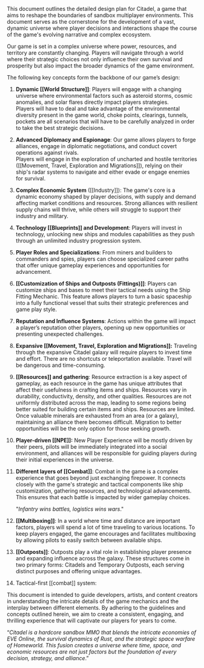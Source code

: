 This document outlines the detailed design plan for Citadel, a game that aims to reshape the boundaries of sandbox multiplayer environments. This document serves as the cornerstone for the development of a vast, dynamic universe where player decisions and interactions shape the course of the game's evolving narrative and complex ecosystem.

Our game is set in a complex universe where power, resources, and territory are constantly changing. Players will navigate through a world where their strategic choices not only influence their own survival and prosperity but also impact the broader dynamics of the game environment.

The following key concepts form the backbone of our game’s design:

1. **Dynamic [[World Structure]]**: 
    Players will engage with a changing universe where environmental factors such as asteroid storms, cosmic anomalies, and solar flares directly impact players strategies.  
	Players will have to deal and take advantage of the environmental diversity present in the game world, choke points, clearings, tunnels, pockets are all scenarios that will have to be carefully analyzed in order to take the best strategic decisions.
    
2. **Advanced Diplomacy and Espionage**: 
    Our game allows players to forge alliances, engage in diplomatic negotiations, and conduct covert operations against rivals.  
    Players will engage in the exploration of uncharted and hostile territories
    ([[Movement, Travel, Exploration and Migrations]]), relying on their ship's radar systems to navigate and either evade or engage enemies for survival.
    
3. **Complex Economic System** ([[Industry]]): 
    The game's core is a dynamic economy shaped by player decisions, with supply and demand affecting market conditions and resources. Strong alliances with resilient supply chains will thrive, while others will struggle to support their industry and military.
    
4. **Technology [[Blueprints]] and Development**: 
    Players will invest in technology, unlocking new ships and modules capabilities as they push through an unlimited industry progression system.
    
5. **Player Roles and Specializations**: 
    From miners and builders to commanders and spies, players can choose specialized career paths that offer unique gameplay experiences and opportunities for advancement.
    
6. **[[Customization of Ships and Outposts (Fittings)]]**: 
    Players can customize ships and bases to meet their tactical needs using the Ship Fitting Mechanic. This feature allows players to turn a basic spaceship into a fully functional vessel that suits their strategic preferences and game play style.
    
7. **Reputation and Influence Systems**: 
    Actions within the game will impact a player’s reputation other players, opening up new opportunities or presenting unexpected challenges.
    
8. **Expansive [[Movement, Travel, Exploration and Migrations]]:** 
    Traveling through the expansive Citadel galaxy will require players to invest time and effort. There are no shortcuts or teleportation available. Travel will be dangerous and time-consuming.
    
9. **[[Resources]] and gathering**: 
    Resource extraction is a key aspect of gameplay, as each resource in the game has unique attributes that affect their usefulness in crafting items and ships. Resources vary in durability, conductivity, density, and other qualities. Resources are not uniformly distributed across the map, leading to some regions being better suited for building certain items and ships.  Resources are limited. Once valuable minerals are exhausted from an area (or a galaxy), maintaining an alliance there becomes difficult. Migration to better opportunities will be the only option for those seeking growth.
    
10. **Player-driven [[NPE]]:** 
	New Player Experience will be mostly driven by their peers, pilots will be immediately integrated into a social environment, and alliances will be responsible for guiding players during their initial experiences in the universe.
    
11. **Different layers of [[Combat]]**: 
	Combat in the game is a complex experience that goes beyond just exchanging firepower. It connects closely with the game's strategic and tactical components like ship customization, gathering resources, and technological advancements. This ensures that each battle is impacted by wider gameplay choices.
    
    "*Infantry wins battles, logistics wins wars*."
    
12. **[[Multiboxing]]**: 
    In a world where time and distance are important factors, players will spend a lot of time traveling to various locations. To keep players engaged, the game encourages and facilitates multiboxing by allowing pilots to easily switch between available ships.
    
13. **[[Outposts]]**: 
    Outposts play a vital role in establishing player presence and expanding influence across the galaxy. These structures come in two primary forms: Citadels and Temporary Outposts, each serving distinct purposes and offering unique advantages. 
    
14. Tactical-first [[combat]] system:


This document is intended to guide developers, artists, and content creators in understanding the intricate details of the game mechanics and the interplay between different elements. By adhering to the guidelines and concepts outlined herein, we aim to create a consistent, engaging, and thrilling experience that will captivate our players for years to come.

“_Citadel is a hardcore sandbox MMO that blends the intricate economies of EVE Online, the survival dynamics of Rust, and the strategic space warfare of Homeworld. This fusion creates a universe where time, space, and economic resources are not just factors but the foundation of every decision, strategy, and alliance_.”
